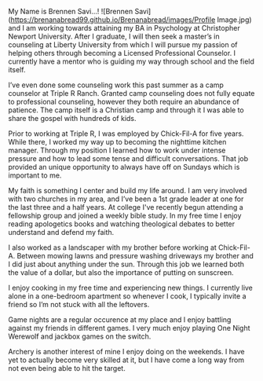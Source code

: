 My Name is Brennen Savi...! 
![Brennen Savi](https://brenanabread99.github.io/Brenanabread/images/Profile Image.jpg)
 and I am working towards attaining my BA in Psychology at Christopher Newport University. After I graduate, I will then seek a master’s in counseling at Liberty University from which I will pursue my passion of helping others through becoming a Licensed Professional Counselor. I currently have a mentor who is guiding my way through school and the field itself.

I’ve even done some counseling work this past summer as a camp counselor at Triple R Ranch. Granted camp counseling does not fully equate to professional counseling, however they both require an abundance of patience. The camp itself is a Christian camp and through it I was able to share the gospel with hundreds of kids.

Prior to working at Triple R, I was employed by Chick-Fil-A for five years. While there, I worked my way up to becoming the nighttime kitchen manager. Through my position I learned how to work under intense pressure and how to lead some tense and difficult conversations. That job provided an unique opportunity to always have off on Sundays which is important to me.

My faith is something I center and build my life around. I am very involved with two churches in my area, and I’ve been a 1st grade leader at one for the last three and a half years. At college I've recently begun attending a fellowship group and joined a weekly bible study. In my free time I enjoy reading apologetics books and watching theological debates to better understand and defend my faith.

I also worked as a landscaper with my brother before working at Chick-Fil-A. Between mowing lawns and pressure washing driveways my brother and I did just about anything under the sun. Through this job we learned both the value of a dollar, but also the importance of putting on sunscreen.

I enjoy cooking in my free time and experiencing new things. I currently live alone in a one-bedroom apartment so whenever I cook, I typically invite a friend so I’m not stuck with all the leftovers.

Game nights are a regular occurence at my place and I enjoy battling against my friends in different games. I very much enjoy playing One Night Werewolf and jackbox games on the switch. 

Archery is another interest of mine I enjoy doing on the weekends. I have yet to actually become very skilled at it, but I have come a long way from not even being able to hit the target.
